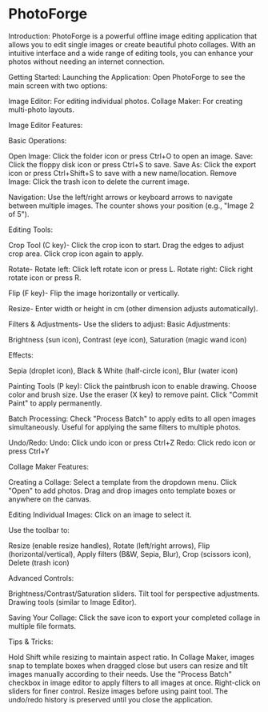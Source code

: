 # PhotoForge
Introduction:
PhotoForge is a powerful offline image editing application that allows you to edit single images or create beautiful photo collages. With an intuitive interface and a wide range of editing tools, you can enhance your photos without needing an internet connection.

Getting Started:
Launching the Application:
Open PhotoForge to see the main screen with two options:

Image Editor: For editing individual photos.
Collage Maker: For creating multi-photo layouts.

Image Editor Features:

Basic Operations:

Open Image: Click the folder icon or press Ctrl+O to open an image.
Save: Click the floppy disk icon or press Ctrl+S to save.
Save As: Click the export icon or press Ctrl+Shift+S to save with a new name/location.
Remove Image: Click the trash icon to delete the current image.

Navigation:
Use the left/right arrows or keyboard arrows to navigate between multiple images.
The counter shows your position (e.g., "Image 2 of 5").

Editing Tools:

Crop Tool (C key)-
Click the crop icon to start.
Drag the edges to adjust crop area.
Click crop icon again to apply.

Rotate-
Rotate left: Click left rotate icon or press L.
Rotate right: Click right rotate icon or press R.

Flip (F key)-
Flip the image horizontally or vertically.

Resize-
Enter width or height in cm (other dimension adjusts automatically).

Filters & Adjustments-
Use the sliders to adjust:
Basic Adjustments:

Brightness (sun icon),
Contrast (eye icon),
Saturation (magic wand icon)

Effects:

Sepia (droplet icon),
Black & White (half-circle icon),
Blur (water icon)

Painting Tools (P key):
Click the paintbrush icon to enable drawing.
Choose color and brush size.
Use the eraser (X key) to remove paint.
Click "Commit Paint" to apply permanently.

Batch Processing:
Check "Process Batch" to apply edits to all open images simultaneously.
Useful for applying the same filters to multiple photos.

Undo/Redo:
Undo: Click undo icon or press Ctrl+Z
Redo: Click redo icon or press Ctrl+Y

Collage Maker Features:

Creating a Collage:
Select a template from the dropdown menu.
Click "Open" to add photos.
Drag and drop images onto template boxes or anywhere on the canvas.

Editing Individual Images:
Click on an image to select it.

Use the toolbar to:

Resize (enable resize handles),
Rotate (left/right arrows),
Flip (horizontal/vertical),
Apply filters (B&W, Sepia, Blur),
Crop (scissors icon),
Delete (trash icon)

Advanced Controls:

Brightness/Contrast/Saturation sliders.
Tilt tool for perspective adjustments.
Drawing tools (similar to Image Editor).

Saving Your Collage:
Click the save icon to export your completed collage in multiple file formats.


Tips & Tricks:

Hold Shift while resizing to maintain aspect ratio.
In Collage Maker, images snap to template boxes when dragged close but users can resize and tilt images manually according to their needs.
Use the "Process Batch" checkbox in image editor to apply filters to all images at once.
Right-click on sliders for finer control.
Resize images before using paint tool.
The undo/redo history is preserved until you close the application.
